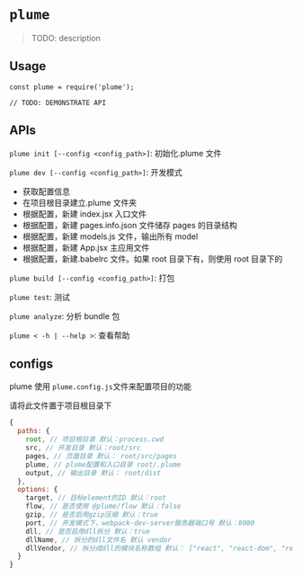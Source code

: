 # `plume`

> TODO: description

## Usage

```
const plume = require('plume');

// TODO: DEMONSTRATE API
```

## APIs

`plume init [--config <config_path>]`: 初始化.plume 文件

`plume dev [--config <config_path>]`: 开发模式

- 获取配置信息
- 在项目根目录建立.plume 文件夹
- 根据配置，新建 index.jsx 入口文件
- 根据配置，新建 pages.info.json 文件储存 pages 的目录结构
- 根据配置，新建 models.js 文件，输出所有 model
- 根据配置，新建 App.jsx 主应用文件
- 根据配置，新建.babelrc 文件。如果 root 目录下有，则使用 root 目录下的

`plume build [--config <config_path>]`: 打包

`plume test`: 测试

`plume analyze`: 分析 bundle 包

`plume < -h | --help >`: 查看帮助

## configs

plume 使用 `plume.config.js`文件来配置项目的功能

请将此文件置于项目根目录下

```js
{
  paths: {
    root, // 项目根目录 默认：process.cwd
    src, // 开发目录 默认：root/src
    pages, // 页面目录 默认： root/src/pages
    plume, // plume配置和入口目录 root/.plume
    output, // 输出目录 默认： root/dist
  },
  options: {
    target, // 目标element的ID 默认：root
    flow, // 是否使用 @plume/flow 默认：false
    gzip, // 是否启用gzip压缩 默认：true
    port, // 开发模式下，webpack-dev-server服务器端口号 默认：8080
    dll, // 是否启用dll拆分 默认：true
    dllName, // 拆分的dll文件名 默认 vendor
    dllVendor, // 拆分成dll的模块名称数组 默认： ["react", "react-dom", "react-router-dom", "react-redux", "redux"]
  }
}
```
